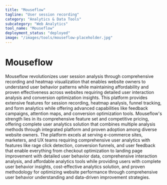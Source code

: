 ```yaml
---
title: "Mouseflow"
tagline: "User session recording"
category: "Analytics & Data Tools"
subcategory: "Web Analytics"
tool_name: "Mouseflow"
deployment_status: "deployed"
image: "/images/tools/mouseflow-placeholder.jpg"
---
```


# Mouseflow

Mouseflow revolutionizes user session analysis through comprehensive recording and heatmap visualization that enables website owners to understand user behavior patterns while maintaining affordability and proven effectiveness across websites requiring detailed user interaction analysis and conversion optimization insights. This platform provides extensive features for session recording, heatmap analysis, funnel tracking, and form analytics while offering advanced capabilities like feedback campaigns, attention maps, and conversion optimization tools. Mouseflow's strength lies in its comprehensive feature set and competitive pricing, offering complete user analytics solution that combines multiple analysis methods through integrated platform and proven adoption among diverse website owners. The platform excels at serving e-commerce sites, marketers, and UX teams requiring comprehensive user analytics with features like rage click detection, conversion funnels, and user feedback that enable everything from checkout optimization to landing page improvement with detailed user behavior data, comprehensive interaction analysis, and affordable analytics tools while providing users with complete user behavior insights, cost-effective analytics solution, and proven methodology for optimizing website performance through comprehensive user behavior understanding and data-driven improvement strategies.